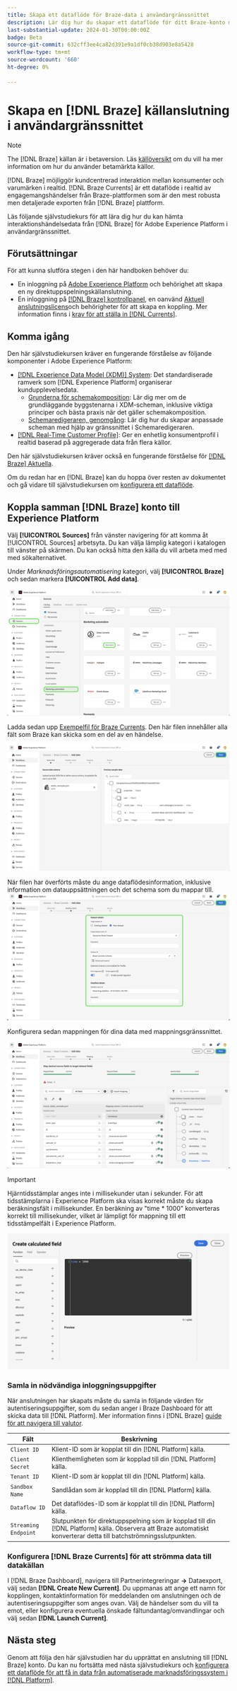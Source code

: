 ```yaml
---
title: Skapa ett dataflöde för Braze-data i användargränssnittet
description: Lär dig hur du skapar ett dataflöde för ditt Braze-konto med hjälp av användargränssnittet i Adobe Experience Platform.
last-substantial-update: 2024-01-30T00:00:00Z
badge: Beta
source-git-commit: 632cff3ee4ca82d391e9a1df0cb38d903e8a5428
workflow-type: tm+mt
source-wordcount: '660'
ht-degree: 0%

---
```


# Skapa en [!DNL Braze] källanslutning i användargränssnittet

>[!NOTE]
>
>The [!DNL Braze] källan är i betaversion. Läs [källöversikt](../../../../home.md#terms-and-conditions) om du vill ha mer information om hur du använder betamärkta källor.

[!DNL Braze] möjliggör kundcentrerad interaktion mellan konsumenter och varumärken i realtid. [!DNL Braze Currents] är ett dataflöde i realtid av engagemangshändelser från Braze-plattformen som är den mest robusta men detaljerade exporten från [!DNL Braze] plattform.

Läs följande självstudiekurs för att lära dig hur du kan hämta interaktionshändelsedata från [!DNL Braze] för Adobe Experience Platform i användargränssnittet.

## Förutsättningar

För att kunna slutföra stegen i den här handboken behöver du:

* En inloggning på [Adobe Experience Platform](https://platform.adobe.com) och behörighet att skapa en ny direktuppspelningskällanslutning.
* En inloggning på [[!DNL Braze] kontrollpanel](https://dashboard.braze.com/sign_in), en oanvänd [Aktuell anslutningslicens](https://www.braze.com/docs/user_guide/data_and_analytics/braze_currents)och behörigheter för att skapa en koppling. Mer information finns i [krav för att ställa in [!DNL Currents]](https://www.braze.com/docs/user_guide/data_and_analytics/braze_currents/setting_up_currents/#requirements).

## Komma igång

Den här självstudiekursen kräver en fungerande förståelse av följande komponenter i Adobe Experience Platform:

* [[!DNL Experience Data Model (XDM)] System](../../../../../xdm/home.md): Det standardiserade ramverk som [!DNL Experience Platform] organiserar kundupplevelsedata.
   * [Grunderna för schemakomposition](../../../../../xdm/schema/composition.md): Lär dig mer om de grundläggande byggstenarna i XDM-scheman, inklusive viktiga principer och bästa praxis när det gäller schemakomposition.
   * [Schemaredigeraren, genomgång](../../../../../xdm/tutorials/create-schema-ui.md): Lär dig hur du skapar anpassade scheman med hjälp av gränssnittet i Schemaredigeraren.
* [[!DNL Real-Time Customer Profile]](../../../../../profile/home.md): Ger en enhetlig konsumentprofil i realtid baserad på aggregerade data från flera källor.

Den här självstudiekursen kräver också en fungerande förståelse för [[!DNL Braze] Aktuella](https://www.braze.com/docs/user_guide/data_and_analytics/braze_currents).

Om du redan har en [!DNL Braze] kan du hoppa över resten av dokumentet och gå vidare till självstudiekursen om [konfigurera ett dataflöde](../../dataflow/marketing-automation.md).

## Koppla samman [!DNL Braze] konto till Experience Platform

Välj **[!UICONTROL Sources]** från vänster navigering för att komma åt [!UICONTROL Sources] arbetsyta. Du kan välja lämplig kategori i katalogen till vänster på skärmen. Du kan också hitta den källa du vill arbeta med med med sökalternativet.

Under *Marknadsföringsautomatisering* kategori, välj **[!UICONTROL Braze]** och sedan markera **[!UICONTROL Add data]**.

![Källkatalogen på användargränssnittet i Experience Platform med källan för Braze Currents markerad.](../../../../images/tutorials/create/braze/catalog.png)

Ladda sedan upp [Exempelfil för Braze Currents](https://github.com/Appboy/currents-examples/blob/master/sample-data/Adobe/adobe_examples.json). Den här filen innehåller alla fält som Braze kan skicka som en del av en händelse.

![Skärmen Lägg till data.](../../../../images/tutorials/create/braze/select-data.png)

När filen har överförts måste du ange dataflödesinformation, inklusive information om datauppsättningen och det schema som du mappar till.
![Skärmen &quot;Dataflödesdetaljer&quot; med markeringen &quot;Datauppsättningsdetaljer&quot;.](../../../../images/tutorials/create/braze/dataflow-detail.png)

Konfigurera sedan mappningen för dina data med mappningsgränssnittet.

![Skärmen &quot;Mapping&quot;.](../../../../images/tutorials/create/braze/mapping.png)

>[!IMPORTANT]
>
>Hjärntidsstämplar anges inte i millisekunder utan i sekunder. För att tidsstämplarna i Experience Platform ska visas korrekt måste du skapa beräkningsfält i millisekunder. En beräkning av &quot;time * 1000&quot; konverteras korrekt till millisekunder, vilket är lämpligt för mappning till ett tidsstämpelfält i Experience Platform.
>
>![Skapa ett beräknat fält för tidsstämpel ](../../../../images/tutorials/create/braze/create-calculated-field.png)

### Samla in nödvändiga inloggningsuppgifter

När anslutningen har skapats måste du samla in följande värden för autentiseringsuppgifter, som du sedan anger i Braze Dashboard för att skicka data till [!DNL Platform]. Mer information finns i [!DNL Braze] [guide för att navigera till valutor](https://www.braze.com/docs/user_guide/data_and_analytics/braze_currents/setting_up_currents/#step-2-navigate-to-currents).

| Fält | Beskrivning |
| ---------- | ----------- |
| `Client ID` | Klient-ID som är kopplat till din [!DNL Platform] källa. |
| `Client Secret` | Klienthemligheten som är kopplad till din [!DNL Platform] källa. |
| `Tenant ID` | Klient-ID som är kopplat till din [!DNL Platform] källa. |
| `Sandbox Name` | Sandlådan som är kopplad till din [!DNL Platform] källa. |
| `Dataflow ID` | Det dataflödes-ID som är kopplat till din [!DNL Platform] källa. |
| `Streaming Endpoint` | Slutpunkten för direktuppspelning som är kopplad till din [!DNL Platform] källa. Observera att Braze automatiskt konverterar detta till batchströmningsslutpunkten. |

### Konfigurera [!DNL Braze Currents] för att strömma data till datakällan

I [!DNL Braze Dashboard], navigera till Partnerintegreringar **->** Dataexport, välj sedan **[!DNL Create New Current]**. Du uppmanas att ange ett namn för kopplingen, kontaktinformation för meddelanden om anslutningen och de autentiseringsuppgifter som anges ovan. Välj de händelser som du vill ta emot, eller konfigurera eventuella önskade fältundantag/omvandlingar och välj sedan **[!DNL Launch Current]**.

## Nästa steg

Genom att följa den här självstudien har du upprättat en anslutning till [!DNL Braze] konto. Du kan nu fortsätta med nästa självstudiekurs och [konfigurera ett dataflöde för att få in data från automatiserade marknadsföringssystem i [!DNL Platform]](../../dataflow/marketing-automation.md).